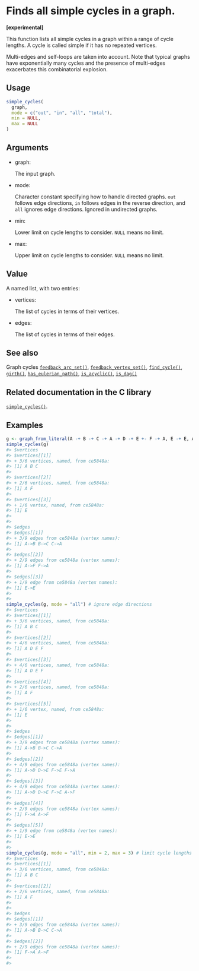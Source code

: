 # Finds all simple cycles in a graph.

**\[experimental\]**

This function lists all simple cycles in a graph within a range of cycle
lengths. A cycle is called simple if it has no repeated vertices.

Multi-edges and self-loops are taken into account. Note that typical
graphs have exponentially many cycles and the presence of multi-edges
exacerbates this combinatorial explosion.

## Usage

``` r
simple_cycles(
  graph,
  mode = c("out", "in", "all", "total"),
  min = NULL,
  max = NULL
)
```

## Arguments

- graph:

  The input graph.

- mode:

  Character constant specifying how to handle directed graphs. `out`
  follows edge directions, `in` follows edges in the reverse direction,
  and `all` ignores edge directions. Ignored in undirected graphs.

- min:

  Lower limit on cycle lengths to consider. `NULL` means no limit.

- max:

  Upper limit on cycle lengths to consider. `NULL` means no limit.

## Value

A named list, with two entries:

- vertices:

  The list of cycles in terms of their vertices.

- edges:

  The list of cycles in terms of their edges.

## See also

Graph cycles
[`feedback_arc_set()`](https://r.igraph.org/reference/feedback_arc_set.md),
[`feedback_vertex_set()`](https://r.igraph.org/reference/feedback_vertex_set.md),
[`find_cycle()`](https://r.igraph.org/reference/find_cycle.md),
[`girth()`](https://r.igraph.org/reference/girth.md),
[`has_eulerian_path()`](https://r.igraph.org/reference/has_eulerian_path.md),
[`is_acyclic()`](https://r.igraph.org/reference/is_acyclic.md),
[`is_dag()`](https://r.igraph.org/reference/is_dag.md)

## Related documentation in the C library

[`simple_cycles()`](https://igraph.org/c/html/latest/igraph-Cycles.html#igraph_simple_cycles).

## Examples

``` r
g <- graph_from_literal(A -+ B -+ C -+ A -+ D -+ E +- F -+ A, E -+ E, A -+ F, simplify = FALSE)
simple_cycles(g)
#> $vertices
#> $vertices[[1]]
#> + 3/6 vertices, named, from ce5848a:
#> [1] A B C
#> 
#> $vertices[[2]]
#> + 2/6 vertices, named, from ce5848a:
#> [1] A F
#> 
#> $vertices[[3]]
#> + 1/6 vertex, named, from ce5848a:
#> [1] E
#> 
#> 
#> $edges
#> $edges[[1]]
#> + 3/9 edges from ce5848a (vertex names):
#> [1] A->B B->C C->A
#> 
#> $edges[[2]]
#> + 2/9 edges from ce5848a (vertex names):
#> [1] A->F F->A
#> 
#> $edges[[3]]
#> + 1/9 edge from ce5848a (vertex names):
#> [1] E->E
#> 
#> 
simple_cycles(g, mode = "all") # ignore edge directions
#> $vertices
#> $vertices[[1]]
#> + 3/6 vertices, named, from ce5848a:
#> [1] A B C
#> 
#> $vertices[[2]]
#> + 4/6 vertices, named, from ce5848a:
#> [1] A D E F
#> 
#> $vertices[[3]]
#> + 4/6 vertices, named, from ce5848a:
#> [1] A D E F
#> 
#> $vertices[[4]]
#> + 2/6 vertices, named, from ce5848a:
#> [1] A F
#> 
#> $vertices[[5]]
#> + 1/6 vertex, named, from ce5848a:
#> [1] E
#> 
#> 
#> $edges
#> $edges[[1]]
#> + 3/9 edges from ce5848a (vertex names):
#> [1] A->B B->C C->A
#> 
#> $edges[[2]]
#> + 4/9 edges from ce5848a (vertex names):
#> [1] A->D D->E F->E F->A
#> 
#> $edges[[3]]
#> + 4/9 edges from ce5848a (vertex names):
#> [1] A->D D->E F->E A->F
#> 
#> $edges[[4]]
#> + 2/9 edges from ce5848a (vertex names):
#> [1] F->A A->F
#> 
#> $edges[[5]]
#> + 1/9 edge from ce5848a (vertex names):
#> [1] E->E
#> 
#> 
simple_cycles(g, mode = "all", min = 2, max = 3) # limit cycle lengths
#> $vertices
#> $vertices[[1]]
#> + 3/6 vertices, named, from ce5848a:
#> [1] A B C
#> 
#> $vertices[[2]]
#> + 2/6 vertices, named, from ce5848a:
#> [1] A F
#> 
#> 
#> $edges
#> $edges[[1]]
#> + 3/9 edges from ce5848a (vertex names):
#> [1] A->B B->C C->A
#> 
#> $edges[[2]]
#> + 2/9 edges from ce5848a (vertex names):
#> [1] F->A A->F
#> 
#> 
```
